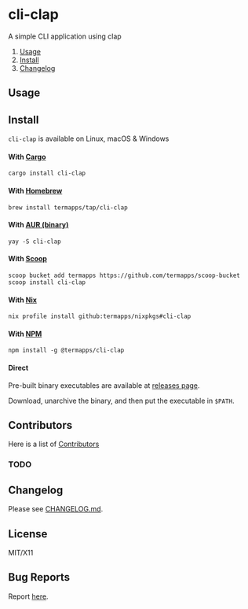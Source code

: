 <!-- omit from toc -->
# cli-clap

A simple CLI application using clap

1. [Usage](#usage)
2. [Install](#install)
3. [Changelog](#changelog)

## Usage

<!-- publisher install start -->
## Install

`cli-clap` is available on Linux, macOS & Windows

<!-- omit from toc -->
#### With [Cargo](https://crates.io)

```
cargo install cli-clap
```

<!-- omit from toc -->
#### With [Homebrew](https://brew.sh)

```
brew install termapps/tap/cli-clap
```

<!-- omit from toc -->
#### With [AUR (binary)](https://aur.archlinux.org)

```
yay -S cli-clap
```

<!-- omit from toc -->
#### With [Scoop](https://scoop.sh)

```
scoop bucket add termapps https://github.com/termapps/scoop-bucket
scoop install cli-clap
```

<!-- omit from toc -->
#### With [Nix](https://nixos.org)

```
nix profile install github:termapps/nixpkgs#cli-clap
```

<!-- omit from toc -->
#### With [NPM](https://npmjs.com)

```
npm install -g @termapps/cli-clap
```

<!-- omit from toc -->
#### Direct

Pre-built binary executables are available at [releases page](https://github.com/termapps/cli-clap/releases).

Download, unarchive the binary, and then put the executable in `$PATH`.

<!-- publisher install end -->
<!-- omit from toc -->
## Contributors
Here is a list of [Contributors](http://github.com/termapps/cli-clap/contributors)

<!-- omit from toc -->
### TODO

## Changelog
Please see [CHANGELOG.md](CHANGELOG.md).

<!-- omit from toc -->
## License
MIT/X11

<!-- omit from toc -->
## Bug Reports
Report [here](http://github.com/termapps/cli-clap/issues).
